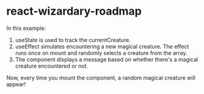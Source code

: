 # react-wizardary-roadmap
In this example:

1. useState is used to track the currentCreature.
2. useEffect simulates encountering a new magical creature. The effect runs once on mount and randomly selects a creature from the array.
3. The component displays a message based on whether there's a magical creature encountered or not.

Now, every time you mount the component, a random magical creature will appear!

